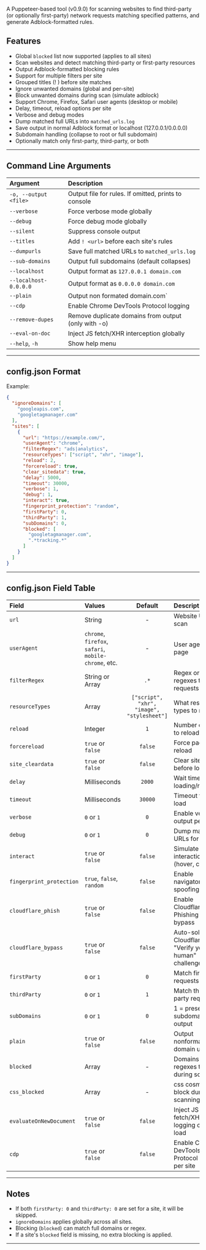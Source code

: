 A Puppeteer-based tool (v0.9.0) for scanning websites to find third-party (or optionally first-party) network requests matching specified patterns, and generate Adblock-formatted rules.

## Features

- Global `blocked` list now supported (applies to all sites)
- Scan websites and detect matching third-party or first-party resources
- Output Adblock-formatted blocking rules
- Support for multiple filters per site
- Grouped titles (! <url>) before site matches
- Ignore unwanted domains (global and per-site)
- Block unwanted domains during scan (simulate adblock)
- Support Chrome, Firefox, Safari user agents (desktop or mobile)
- Delay, timeout, reload options per site
- Verbose and debug modes
- Dump matched full URLs into `matched_urls.log`
- Save output in normal Adblock format or localhost (127.0.0.1/0.0.0.0)
- Subdomain handling (collapse to root or full subdomain)
- Optionally match only first-party, third-party, or both

---

## Command Line Arguments

| Argument                  | Description |
|:---------------------------|:------------|
| `-o, --output <file>`       | Output file for rules. If omitted, prints to console |
| `--verbose`                 | Force verbose mode globally |
| `--debug`                   | Force debug mode globally |
| `--silent`                  | Suppress console output |
| `--titles`                  | Add `! <url>` before each site's rules |
| `--dumpurls`                | Save full matched URLs to `matched_urls.log` |
| `--sub-domains`             | Output full subdomains (default collapses) |
| `--localhost`               | Output format as `127.0.0.1 domain.com` |
| `--localhost-0.0.0.0`       | Output format as `0.0.0.0 domain.com` |
| `--plain`                   | Output non formated domain.com` |
| `--cdp`                    | Enable Chrome DevTools Protocol logging |
| `--remove-dupes`            | Remove duplicate domains from output (only with -o) |
| `--eval-on-doc`           | Inject JS fetch/XHR interception globally |
| `--help`, `-h`              | Show help menu |

---

## config.json Format

Example:

```json
{
  "ignoreDomains": [
    "googleapis.com",
    "googletagmanager.com"
  ],
  "sites": [
    {
      "url": "https://example.com/",
      "userAgent": "chrome",
      "filterRegex": "ads|analytics",
      "resourceTypes": ["script", "xhr", "image"],
      "reload": 2,
      "forcereload": true,
      "clear_sitedata": true,
      "delay": 5000,
      "timeout": 30000,
      "verbose": 1,
      "debug": 1,
      "interact": true,
      "fingerprint_protection": "random",
      "firstParty": 0,
      "thirdParty": 1,
      "subDomains": 0,
      "blocked": [
        "googletagmanager.com",
        ".*tracking.*"
      ]
    }
  ]
}
```

---

## config.json Field Table

| Field                | Values | Default | Description |
|:---------------------|:-------|:-------:|:------------|
| `url`                | String |   -     | Website URL to scan |
| `userAgent`          | `chrome`, `firefox`, `safari`, `mobile-chrome`, etc. | - | User agent for page |
| `filterRegex`        | String or Array | `.*` | Regex or list of regexes to match requests |
| `resourceTypes`      | Array | `["script", "xhr", "image", "stylesheet"]` | What resource types to monitor |
| `reload`             | Integer | `1` | Number of times to reload page |
| `forcereload`        | `true` or `false` | `false` | Force page reload |
| `site_cleardata`     | `true` or `false` | `false` | Clear site data before loading |
| `delay`              | Milliseconds | `2000` | Wait time after loading/reloading |
| `timeout`            | Milliseconds | `30000` | Timeout for page load |
| `verbose`            | `0` or `1` | `0` | Enable verbose output per site |
| `debug`              | `0` or `1` | `0` | Dump matching URLs for the site |
| `interact`           | `true` or `false` | `false` | Simulate user interaction (hover, click) |
| `fingerprint_protection` | `true`, `false`, `random` | `false` | Enable navigator/device spoofing |
| `cloudflare_phish`   | `true` or `false` | `false` | Enable Cloudflare Phishing Warning bypass |
| `cloudflare_bypass`  | `true` or `false` | `false` | Auto-solve Cloudflare "Verify you are human" challenges |
| `firstParty`         | `0` or `1` | `0` | Match first-party requests |
| `thirdParty`         | `0` or `1` | `1` | Match third-party requests |
| `subDomains`         | `0` or `1` | `0` | 1 = preserve subdomains in output |
| `plain`              | `true` or `false` | `false` | Output nonformated domain urls |
| `blocked`            | Array | - | Domains or regexes to block during scanning |
| `css_blocked`        | Array | - | css cosmetics to block during scanning |
| `evaluateOnNewDocument`    | `true` or `false` | `false` | Inject JS fetch/XHR logging on page load |
| `cdp`                     | `true` or `false` | `false` | Enable Chrome DevTools Protocol logging per site |

---

## Notes

- If both `firstParty: 0` and `thirdParty: 0` are set for a site, it will be skipped.
- `ignoreDomains` applies globally across all sites.
- Blocking (`blocked`) can match full domains or regex.
- If a site's `blocked` field is missing, no extra blocking is applied.

---
